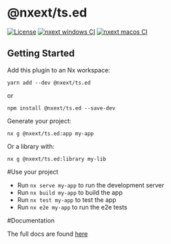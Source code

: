 # @nxext/ts.ed

[![License](https://img.shields.io/npm/l/@nxext/svelte.svg?style=flat-square)]()
[![nxext windows CI](https://github.com/DominikPieper/nx-extensions/workflows/nxext%20windows%20CI/badge.svg)]()
[![nxext macos CI](https://github.com/DominikPieper/nx-extensions/workflows/nxext%20macos%20CI/badge.svg)]()

## Getting Started

Add this plugin to an Nx workspace:

```
yarn add --dev @nxext/ts.ed
```

or

```
npm install @nxext/ts.ed --save-dev
```

Generate your project:

```
nx g @nxext/ts.ed:app my-app
```

Or a library with:

```
nx g @nxext/ts.ed:library my-lib
```

#Use your project

- Run `nx serve my-app` to run the development server
- Run `nx build my-app` to build the app
- Run `nx test my-app` to test the app
- Run `nx e2e my-app` to run the e2e tests

#Documentation

The full docs are found [here](https://nxext.dev/docs/ts.ed/overview)
